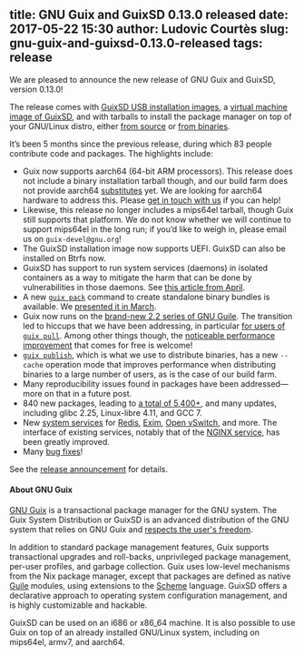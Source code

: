 title: GNU Guix and GuixSD 0.13.0 released
date: 2017-05-22 15:30
author: Ludovic Courtès
slug: gnu-guix-and-guixsd-0.13.0-released
tags: release
---
We are pleased to announce the new release of GNU Guix and GuixSD,
version 0.13.0!

The release comes with
[GuixSD USB installation images](https://www.gnu.org/software/guix/manual/html_node/System-Installation.html),
a
[virtual machine image of GuixSD](https://www.gnu.org/software/guix/manual/html_node/Running-GuixSD-in-a-VM.html),
and with tarballs to install the package manager on top of your
GNU/Linux distro, either
[from source](https://www.gnu.org/software/guix/manual/html_node/Requirements.html)
or
[from binaries](https://www.gnu.org/software/guix/manual/html_node/Binary-Installation.html).

It’s been 5 months since the previous release, during which 83 people
contribute code and packages.  The highlights include:

  - Guix now supports aarch64 (64-bit ARM processors).  This release
    does not include a binary installation tarball though, and our build
    farm does not provide aarch64
    [substitutes](https://www.gnu.org/software/guix/manual/html_node/Substitutes.html)
    yet.  We are looking for aarch64 hardware to address this.  Please
    [get in touch with us](https://www.gnu.org/software/guix/donate/) if
    you can help!
  - Likewise, this release no longer includes a mips64el tarball, though
    Guix still supports that platform.  We do not know whether we will
    continue to support mips64el in the long run; if you’d like to weigh
    in, please email us on `guix-devel@gnu.org`!
  - The GuixSD installation image now supports UEFI.  GuixSD can also be
    installed on Btrfs now.
  - GuixSD has support to run system services (daemons) in isolated
    containers as a way to mitigate the harm that can be done by
    vulnerabilities in those daemons.  See
    [this article from April](https://www.gnu.org/software/guix/news/running-system-services-in-containers.html).
  - A new
    [`guix pack`](https://www.gnu.org/software/guix/manual/html_node/Invoking-guix-pack.html)
    command to create standalone binary bundles is available.  We
    [presented it in March](https://www.gnu.org/software/guix/news/creating-bundles-with-guix-pack.html).
  - Guix now runs on the
    [brand-new 2.2 series of GNU Guile](https://www.gnu.org/software/guile/news/gnu-guile-220-released.html).
    The transition led to hiccups that we have been addressing, in particular
    [for users of `guix pull`](https://lists.gnu.org/archive/html/guix-devel/2017-05/msg00123.html).
    Among other things though, the
    [noticeable performance improvement](https://lists.gnu.org/archive/html/guix-devel/2017-04/msg00427.html)
    that comes for free is welcome!
  - [`guix publish`](https://www.gnu.org/software/guix/manual/html_node/Invoking-guix-publish.html),
    which is what we use to distribute binaries, has a new `--cache`
    operation mode that improves performance when distributing binaries
    to a large number of users, as is the case of our build farm.
  - Many reproducibility issues found in packages have been
    addressed—more on that in a future post.
  - 840 new packages, leading to
    [a total of 5,400+](https://www.gnu.org/software/guix/packages/),
    and many updates, including glibc 2.25, Linux-libre 4.11, and GCC 7.
  - New
    [system services](https://www.gnu.org/software/guix/manual/html_node/Services.html)
    for
    [Redis](https://www.gnu.org/software/guix/manual/html_node/Database-Services.html#index-redis_002dservice_002dtype),
    [Exim](https://www.gnu.org/software/guix/manual/html_node/Mail-Services.html#index-exim_002dservice_002dtype),
    [Open vSwitch](https://www.gnu.org/software/guix/manual/html_node/Networking-Services.html#index-openvswitch_002dservice_002dtype), and more.  The interface of existing
    services, notably that of the
    [NGINX service](https://www.gnu.org/software/guix/manual/html_node/Web-Services.html),
    has been greatly improved.
  - Many [bug fixes](https://debbugs.gnu.org/cgi/pkgreport.cgi?pkg=guix#_4_2_5)!

See the
[release announcement](https://lists.gnu.org/archive/html/guix-devel/2017-05/msg00379.html)
for details.

#### About GNU Guix

[GNU Guix](https://www.gnu.org/software/guix) is a transactional package
manager for the GNU system.  The Guix System Distribution or GuixSD is
an advanced distribution of the GNU system that relies on GNU Guix and
[respects the user's
freedom](https://www.gnu.org/distros/free-system-distribution-guidelines.html).

In addition to standard package management features, Guix supports
transactional upgrades and roll-backs, unprivileged package management,
per-user profiles, and garbage collection.  Guix uses low-level
mechanisms from the Nix package manager, except that packages are
defined as native [Guile](https://www.gnu.org/software/guile) modules,
using extensions to the [Scheme](http://schemers.org) language.  GuixSD
offers a declarative approach to operating system configuration
management, and is highly customizable and hackable.

GuixSD can be used on an i686 or x86_64 machine.  It is also possible to
use Guix on top of an already installed GNU/Linux system, including on
mips64el, armv7, and aarch64.

